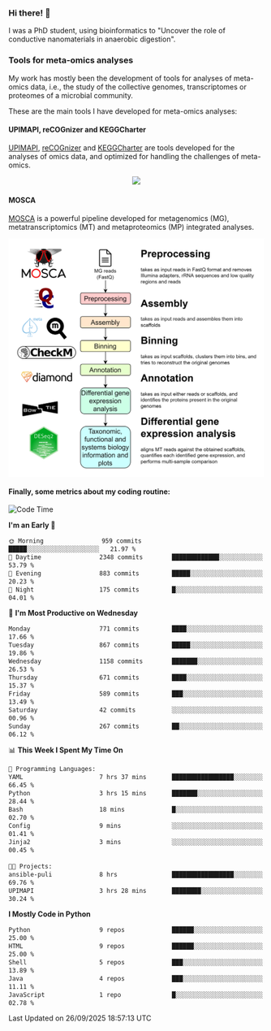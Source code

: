 ### Hi there! 👋

I was a PhD student, using bioinformatics to "Uncover the role of conductive nanomaterials in anaerobic digestion".

### Tools for meta-omics analyses

My work has mostly been the development of tools for analyses of meta-omics data, i.e., the study of the collective genomes, transcriptomes or proteomes of a microbial community.

These are the main tools I have developed for meta-omics analyses:

#### UPIMAPI, reCOGnizer and KEGGCharter

[UPIMAPI](https://github.com/iquasere/UPIMAPI), [reCOGnizer](https://github.com/iquasere/reCOGnizer) and [KEGGCharter](https://github.com/iquasere/KEGGCharter) are tools developed for the analyses of omics data, and optimized for handling the challenges of meta-omics.

<p align="center">
    <img src="assets/annotation_paper.png">
</p>

#### MOSCA

[MOSCA](https://github.com/iquasere/MOSCA) is a powerful pipeline developed for metagenomics (MG), metatranscriptomics (MT) and metaproteomics (MP) integrated analyses.

<p align="center">
    <img src="assets/mosca_workflow.png" align="center" width="700">
</p>


#### Finally, some metrics about my coding routine:

<!--START_SECTION:waka-->
![Code Time](http://img.shields.io/badge/Code%20Time-1%2C040%20hrs%2010%20mins-blue)

**I'm an Early 🐤** 

```text
🌞 Morning                959 commits         █████░░░░░░░░░░░░░░░░░░░░   21.97 % 
🌆 Daytime                2348 commits        █████████████░░░░░░░░░░░░   53.79 % 
🌃 Evening                883 commits         █████░░░░░░░░░░░░░░░░░░░░   20.23 % 
🌙 Night                  175 commits         █░░░░░░░░░░░░░░░░░░░░░░░░   04.01 % 
```
📅 **I'm Most Productive on Wednesday** 

```text
Monday                   771 commits         ████░░░░░░░░░░░░░░░░░░░░░   17.66 % 
Tuesday                  867 commits         █████░░░░░░░░░░░░░░░░░░░░   19.86 % 
Wednesday                1158 commits        ███████░░░░░░░░░░░░░░░░░░   26.53 % 
Thursday                 671 commits         ████░░░░░░░░░░░░░░░░░░░░░   15.37 % 
Friday                   589 commits         ███░░░░░░░░░░░░░░░░░░░░░░   13.49 % 
Saturday                 42 commits          ░░░░░░░░░░░░░░░░░░░░░░░░░   00.96 % 
Sunday                   267 commits         ██░░░░░░░░░░░░░░░░░░░░░░░   06.12 % 
```


📊 **This Week I Spent My Time On** 

```text
💬 Programming Languages: 
YAML                     7 hrs 37 mins       █████████████████░░░░░░░░   66.45 % 
Python                   3 hrs 15 mins       ███████░░░░░░░░░░░░░░░░░░   28.44 % 
Bash                     18 mins             █░░░░░░░░░░░░░░░░░░░░░░░░   02.70 % 
Config                   9 mins              ░░░░░░░░░░░░░░░░░░░░░░░░░   01.41 % 
Jinja2                   3 mins              ░░░░░░░░░░░░░░░░░░░░░░░░░   00.45 % 

🐱‍💻 Projects: 
ansible-puli             8 hrs               █████████████████░░░░░░░░   69.76 % 
UPIMAPI                  3 hrs 28 mins       ████████░░░░░░░░░░░░░░░░░   30.24 % 
```

**I Mostly Code in Python** 

```text
Python                   9 repos             ██████░░░░░░░░░░░░░░░░░░░   25.00 % 
HTML                     9 repos             ██████░░░░░░░░░░░░░░░░░░░   25.00 % 
Shell                    5 repos             ███░░░░░░░░░░░░░░░░░░░░░░   13.89 % 
Java                     4 repos             ███░░░░░░░░░░░░░░░░░░░░░░   11.11 % 
JavaScript               1 repo              █░░░░░░░░░░░░░░░░░░░░░░░░   02.78 % 
```




 Last Updated on 26/09/2025 18:57:13 UTC
<!--END_SECTION:waka-->
